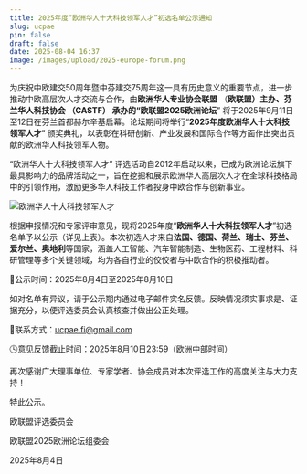 ```yaml
---
title: 2025年度“欧洲华人十大科技领军人才”初选名单公示通知
slug: ucpae
pin: false
draft: false
date: 2025-08-04 16:37
image: /images/upload/2025-europe-forum.png
---
```

为庆祝中欧建交50周年暨中芬建交75周年这一具有历史意义的重要节点，进一步推动中欧高层次人才交流与合作，由**欧洲华人专业协会联盟** （**欧联盟）**主办、**芬兰华人科技协会** （**CASTF）** 承办的**“欧联盟2025欧洲论坛**” 将于2025年9月11日至12日在芬兰首都赫尔辛基启幕。论坛期间将举行“**2025年度欧洲华人十大科技领军人才**” 颁奖典礼，以表彰在科研创新、产业发展和国际合作等方面作出突出贡献的欧洲华人科技领军人物。

“欧洲华人十大科技领军人才” 评选活动自2012年启动以来，已成为欧洲论坛旗下最具影响力的品牌活动之一，旨在挖掘和展示欧洲华人高层次人才在全球科技格局中的引领作用，激励更多华人科技工作者投身中欧合作与创新事业。

![欧洲华人十大科技领军人才](/images/upload/图片_20250804163930.jpg "欧洲华人十大科技领军人才")

根据申报情况和专家评审意见，现将2025年度“**欧洲华人十大科技领军人才**”初选名单予以公示（详见上表）。本次初选人才来自**法国、德国、荷兰、瑞士、芬兰、爱尔兰、奥地利**等国家，涵盖人工智能、汽车智能制造、生物医药、工程材料、科研管理等多个关键领域，均为各自行业的佼佼者与中欧合作的积极推动者。

📅公示时间：2025年8月4日至2025年8月10日

如对名单有异议，请于公示期内通过电子邮件实名反馈。反映情况须实事求是、证据充分，以便评选委员会认真核查并做出公正处理。

📮联系方式：ucpae.fi@gmail.com

🕓意见反馈截止时间：2025年8月10日23:59（欧洲中部时间）

再次感谢广大理事单位、专家学者、协会成员对本次评选工作的高度关注与大力支持！

特此公示。

欧联盟评选委员会

欧联盟2025欧洲论坛组委会

2025年8月4日[](<>)
